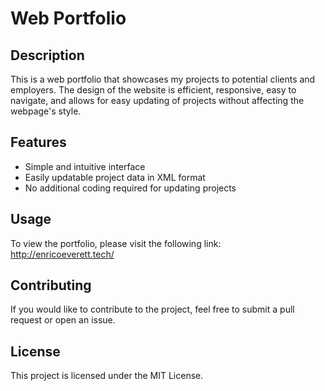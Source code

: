 # Web Portfolio

## Description

This is a web portfolio that showcases my projects to potential clients and employers. The design of the website is efficient, responsive, easy to navigate, and allows for easy updating of projects without affecting the webpage's style.

## Features

* Simple and intuitive interface
* Easily updatable project data in XML format
* No additional coding required for updating projects

## Usage

To view the portfolio, please visit the following link: http://enricoeverett.tech/

## Contributing

If you would like to contribute to the project, feel free to submit a pull request or open an issue.

## License

This project is licensed under the MIT License.
